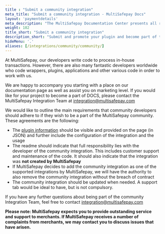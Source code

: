 ```yaml
---
title : "Submit a community integration"
meta_title: "Submit a community integration - MultiSafepay Docs"
layout: 'paymentdetails'
meta_description: "The MultiSafepay Documentation Center presents all relevant information about our Plugins and API. You can also find support pages for payment methods, tools and general questions as well as the contact details of our Support and Integration Teams."
weight: 102
title_short: "Submit a community integration"
description_short: "Submit and promote your plugin and become part of the MultiSafepay community."
hideMenu: '.'
aliases: [/integrations/community/community/]
---
```


At MultiSafepay, our developers write code to process in-house transactions. However, there are also many fantastic developers worldwide who code wrappers, plugins, applications and other various code in order to work with us.

We are happy to accompany you starting with a place on our documentation page as well as assist you on marketing level. If you would like for your project to become a part of DOCS, please contact the MultiSafepay Integration Team at <integration@multisafepay.com>

We would like to outline the main requirements that community developers should adhere to if they wish to be a part of the MultiSafepay community.
 These agreements are the following:

* The [plugin information](https://docs.multisafepay.com/api/#plugin-information) should be visible and provided on the page (in JSON) and further include the configuration of the integration and the usage
* The readme should indicate that full responsibility lies with the developer of the community integration. This includes customer support and maintenance of the code. It should also indicate that the integration was __not created by MultiSafepay__
* If MultiSafepay decides to add the community integration as one of the supported integrations by MultiSafepay, we will have the authority to also remove the community integration without the breach of contract
* The community integration should be updated when needed. A support tab would be ideal to have, but is not compulsory.

If you have any further questions about being part of the community Integration Team, feel free to contact <integration@multisafepay.com>

__Please note: MultiSafepay expects you to provide outstanding service and support to merchants. If MultiSafepay receives a number of complaints from merchants, we may contact you to discuss issues that have arisen.__